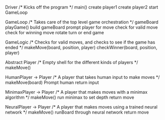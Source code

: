 Driver
	/* Kicks off the program */
	main()
		create player1
		create player2
		start GameLoop

GameLoop
	/* Takes care of the top level game orchestration */
	gameBoard
	playGame()
		build gameBoard
		prompt player for move
		check for valid move
		check for winning move
		rotate turn or end game

GameLogic
	/* Checks for valid moves, and checks to see if the game has ended */
	makeMove(board, position, player)
	checkWinner(board, position, player)

Abstract Player
	/* Empty shell for the different kinds of players */
	makeMove()
	
HumanPlayer -> Player
	/* A player that takes human input to make moves */
	makeMove(board)
		Prompt human
		return input
	
MinimaxPlayer -> Player
	/* A player that makes moves with a minimax algorithm */
	makeMove()
		run minimax to set depth
		return move
	
NeuralPlayer -> Player
	/* A player that makes moves using a trained neural network */
	makeMove()
		runBoard through neural network
		return move
